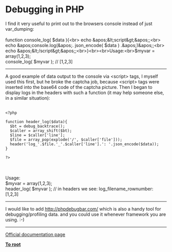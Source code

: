 # Debugging in PHP



I find it very useful to print out to the browsers console instead of just var_dumping:<br><br>function console_log( $data ){<br>  echo &apos;&lt;script&gt;&apos;;<br>  echo &apos;console.log(&apos;. json_encode( $data ) .&apos;)&apos;;<br>  echo &apos;&lt;/script&gt;&apos;;<br>}<br><br>Usage:<br>$myvar = array(1,2,3);<br>console_log( $myvar ); // [1,2,3]  

---

A good example of data output to the console via &lt;script&gt; tags, I myself used this first, but he broke the captcha job, because &lt;script&gt; tags were inserted into the base64 code of the captcha picture. Then I began to display logs in the headers with such a function (it may help someone else, in a similar situation):<br><br>

```
<?php

function header_log($data){
  $bt = debug_backtrace();
  $caller = array_shift($bt);
  $line = $caller['line'];
  $file = array_pop(explode('/', $caller['file']));
  header('log_'.$file.'_'.$caller['line'].': '.json_encode($data));
}

?>
```
<br><br>Usage:<br>$myvar = array(1,2,3);<br>header_log( $myvar ); // in headers we see: log_filename_rownumber: [1,2,3]  

---

I would like to add http://phpdebugbar.com/ which is also a handy tool for debugging/profiling data. and you could use it whenever framework you are using. :-)  

---

[Official documentation page](https://www.php.net/manual/en/debugger.php)

**[To root](/README.md)**
